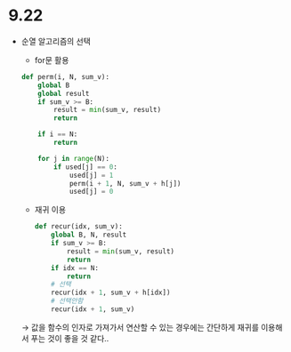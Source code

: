 # 9.22

- 순열 알고리즘의 선택
    - for문 활용
    
    ```python
    def perm(i, N, sum_v):
        global B
        global result
        if sum_v >= B:
            result = min(sum_v, result)
            return
    
        if i == N:
            return
    
        for j in range(N):
            if used[j] == 0:
                used[j] = 1
                perm(i + 1, N, sum_v + h[j])
                used[j] = 0
    ```
    
    - 재귀 이용
        
        ```python
        def recur(idx, sum_v):
            global B, N, result
            if sum_v >= B:
                result = min(sum_v, result)
                return
            if idx == N:
                return
            # 선택
            recur(idx + 1, sum_v + h[idx])
            # 선택안함
            recur(idx + 1, sum_v)
        ```
        
    
    → 값을 함수의 인자로 가져가서 연산할 수 있는 경우에는 간단하게 재귀를 이용해서 푸는 것이 좋을 것 같다..